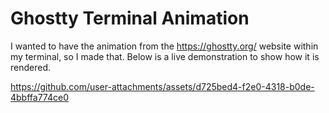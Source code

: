 # Ghostty Terminal Animation
I wanted to have the animation from the https://ghostty.org/ website within my terminal, so I made that. Below is a live demonstration to show how it is rendered. 

https://github.com/user-attachments/assets/d725bed4-f2e0-4318-b0de-4bbffa774ce0






